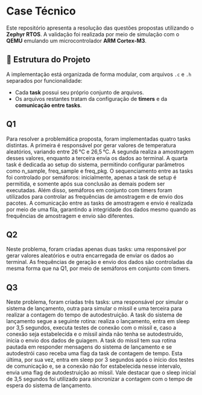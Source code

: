 # Case Técnico 

Este repositório apresenta a resolução das questões propostas utilizando o **Zephyr RTOS**. A validação foi realizada por meio de simulação com o **QEMU** emulando um microcontrolador **ARM Cortex-M3**.

## 📁 Estrutura do Projeto

A implementação está organizada de forma modular, com arquivos `.c` e `.h` separados por funcionalidade:

- Cada **task** possui seu próprio conjunto de arquivos.
- Os arquivos restantes tratam da configuração de **timers** e da **comunicação entre tasks**.

## Q1

Para resolver a problemática proposta, foram implementadas quatro tasks distintas. A primeira é responsável por gerar valores de temperatura aleatórios, variando entre 26 °C e 26,5 °C. A segunda realiza a amostragem desses valores, enquanto a terceira envia os dados ao terminal. A quarta task é dedicada ao setup do sistema, permitindo configurar parâmetros como n_sample, freq_sample e freq_pkg. O sequenciamento entre as tasks foi controlado por semáforos: inicialmente, apenas a task de setup é permitida, e somente após sua conclusão as demais podem ser executadas. Além disso, semáforos em conjunto com timers foram utilizados para controlar as frequências de amostragem e de envio dos pacotes. A comunicação entre as tasks de amostragem e envio é realizada por meio de uma fila, garantindo a integridade dos dados mesmo quando as frequências de amostragem e envio são diferentes.

## Q2

Neste problema, foram criadas apenas duas tasks: uma responsável por gerar valores aleatórios e outra encarregada de enviar os dados ao terminal. As frequências de geração e envio dos dados são controladas da mesma forma que na Q1, por meio de semáforos em conjunto com timers.

## Q3

Neste problema, foram criadas três tasks: uma responsável por simular o sistema de lançamento, outra para simular o míssil e uma terceira para realizar a contagem do tempo de autodestruição. A task do sistema de lançamento segue a seguinte rotina: realiza o lançamento, entra em sleep por 3,5 segundos, executa testes de conexão com o míssil e, caso a conexão seja estabelecida e o míssil ainda não tenha se autodestruído, inicia o envio dos dados de guiagem. A task do míssil tem sua rotina pautada em responder mensagens do sistema de lançamento e se autodestrói caso receba uma flag da task de contagem de tempo. Esta última, por sua vez, entra em sleep por 3 segundos após o início dos testes de comunicação e, se a conexão não for estabelecida nesse intervalo, envia uma flag de autodestruição ao míssil. Vale destacar que o sleep inicial de 3,5 segundos foi utilizado para sincronizar a contagem com o tempo de espera do sistema de lançamento.
